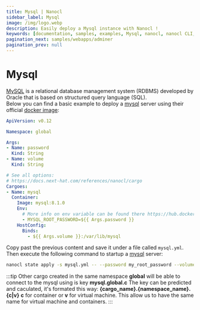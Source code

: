 ```yaml
---
title: Mysql | Nanocl
sidebar_label: Mysql
image: /img/logo.webp
description: Easily deploy a Mysql instance with Nanocl !
keywords: [documentation, samples, examples, Mysql, nanocl, nanocl CLI, CLI]
pagination_next: samples/webapps/adminer
pagination_prev: null
---
```

# Mysql

[MySQL][mysql] is a relational database management system (RDBMS) developed by Oracle that is based on structured query language (SQL).<br />
Below you can find a basic example to deploy a [mysql][mysql] server using their official [docker image][docker image]:

```yaml
ApiVersion: v0.12

Namespace: global

Args:
- Name: password
  Kind: String
- Name: volume
  Kind: String

# See all options:
# https://docs.next-hat.com/references/nanocl/cargo
Cargoes:
- Name: mysql
  Container:
    Image: mysql:8.1.0
    Env:
      # More info on env variable can be found there https://hub.docker.com/_/mysql
      - MYSQL_ROOT_PASSWORD=${{ Args.password }}
    HostConfig:
      Binds:
        - ${{ Args.volume }}:/var/lib/mysql
```

Copy past the previous content and save it under a file called `mysql.yml`.<br />
Then execute the following command to startup a [mysql][mysql] server:

```sh
nanocl state apply -s mysql.yml -- --password my_root_password --volume /opt/mysql
```

:::tip
Other cargo created in the same namespace **global** will be able to connect to the mysql using is key **mysql.global.c**
The key can be predicted and caculated, it's formated this way: **{cargo_name}.{namespace_name}.{c|v}** **c** for container or **v** for virtual machine.
This allow us to have the same name for virtual machine and containers.
:::

[mysql]: https://www.mysql.com/
[docker image]: https://hub.docker.com/_/mysql
